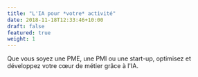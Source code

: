 ```yaml
---
title: "L'IA pour *votre* activité"
date: 2018-11-18T12:33:46+10:00
draft: false
featured: true
weight: 1
---
```


Que vous soyez une PME, une PMI ou une start-up, optimisez et développez 
votre cœur de métier grâce à l'IA.